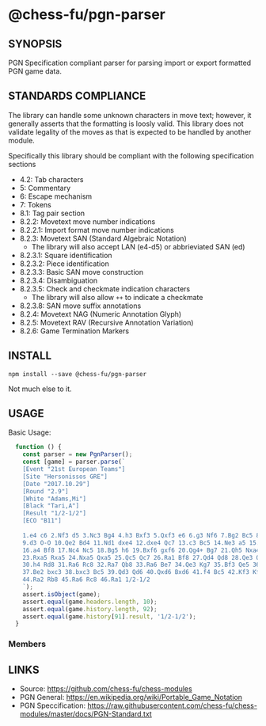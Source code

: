 # @chess-fu/pgn-parser

## SYNOPSIS

PGN Specification compliant parser for parsing import or export formatted PGN game data.

## STANDARDS COMPLIANCE

The library can handle some unknown characters in move text; however, it generally asserts that the formatting is loosly valid. This library does not validate legality of the moves as that is expected to be handled by another module.

Specifically this library should be compliant with the following specification sections
- 4.2: Tab characters
- 5: Commentary
- 6: Escape mechanism
- 7: Tokens
- 8.1: Tag pair section
- 8.2.2: Movetext move number indications
- 8.2.2.1: Import format move number indications
- 8.2.3: Movetext SAN (Standard Algebraic Notation)
  - The library will also accept LAN (e4-d5) or abbrieviated SAN (ed)
- 8.2.3.1: Square identification
- 8.2.3.2: Piece identification
- 8.2.3.3: Basic SAN move construction
- 8.2.3.4: Disambiguation
- 8.2.3.5: Check and checkmate indication characters
  - The library will also allow `++` to indicate a checkmate
- 8.2.3.8: SAN move suffix annotations
- 8.2.4: Movetext NAG (Numeric Annotation Glyph)
- 8.2.5: Movetext RAV (Recursive Annotation Variation)
- 8.2.6: Game Termination Markers

## INSTALL

```
npm install --save @chess-fu/pgn-parser
```
Not much else to it.

## USAGE

Basic Usage:
```Javascript
  function () {
    const parser = new PgnParser();
    const [game] = parser.parse(`
    [Event "21st European Teams"]
    [Site "Hersonissos GRE"]
    [Date "2017.10.29"]
    [Round "2.9"]
    [White "Adams,Mi"]
    [Black "Tari,A"]
    [Result "1/2-1/2"]
    [ECO "B11"]
    
    1.e4 c6 2.Nf3 d5 3.Nc3 Bg4 4.h3 Bxf3 5.Qxf3 e6 6.g3 Nf6 7.Bg2 Bc5 8.O-O Nbd7
    9.d3 O-O 10.Qe2 Bd4 11.Nd1 dxe4 12.dxe4 Qc7 13.c3 Bc5 14.Ne3 a5 15.Kh2 Rfe8
    16.a4 Bf8 17.Nc4 Nc5 18.Bg5 h6 19.Bxf6 gxf6 20.Qg4+ Bg7 21.Qh5 Nxa4 22.Rxa4 b5
    23.Rxa5 Rxa5 24.Nxa5 Qxa5 25.Qc5 Qc7 26.Ra1 Bf8 27.Qd4 Qd8 28.Qe3 Qd6 29.Qf3 Qe5
    30.h4 Rd8 31.Ra6 Rc8 32.Ra7 Qb8 33.Ra6 Be7 34.Qe3 Kg7 35.Bf3 Qe5 36.Kg2 b4
    37.Be2 bxc3 38.bxc3 Bc5 39.Qd3 Qd6 40.Qxd6 Bxd6 41.f4 Bc5 42.Kf3 Kf8 43.Bc4 Bg1
    44.Ra2 Rb8 45.Ra6 Rc8 46.Ra1 1/2-1/2
    `);
    assert.isObject(game);
    assert.equal(game.headers.length, 10);
    assert.equal(game.history.length, 92);
    assert.equal(game.history[91].result, '1/2-1/2');
  }
```

### Members

## LINKS

- Source: https://github.com/chess-fu/chess-modules
- PGN General: https://en.wikipedia.org/wiki/Portable_Game_Notation
- PGN Speccification: https://raw.githubusercontent.com/chess-fu/chess-modules/master/docs/PGN-Standard.txt
